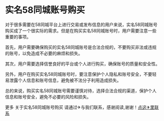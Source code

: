 # 实名58同城账号购买

对于很多需要在58同城平台上进行交易或发布信息的用户来说，实名58同城账号购买成了一个很实际的需求。但是在购买实名58同城账号时，用户需要注意一些重要的事项。

首先，用户需要确保购买的实名58同城账号是合法合规的，不要购买非法或违规的账号，以免造成不必要的麻烦和损失。

其次，用户需要选择信誉良好的平台或个人进行购买，确保账号的质量和安全性。

另外，用户在购买实名58同城账号时，要注意保护个人隐私和账号安全，不要轻易泄露个人信息和账号信息，避免被不法分子利用造成损失。

总的来说，购买实名58同城账号需要谨慎对待，选择合法合规的渠道，保护个人信息和账号安全，避免不必要的风险和损失。

更多 关于实名58同城账号购买 请通过✈与我们联系，感谢阅读,谢谢！[点这✈里联系](https://a.k02.cc)